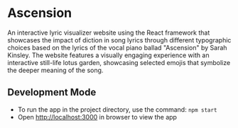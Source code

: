 # Ascension

An interactive lyric visualizer website using the React framework that showcases the impact of diction in song lyrics through different typographic choices based on the lyrics of the vocal piano ballad "Ascension" by Sarah Kinsley. The website features a visually engaging experience with an interactive still-life lotus garden, showcasing selected emojis that symbolize the deeper meaning of the song.

## Development Mode

- To run the app in the project directory, use the command: `npm start`
- Open [http://localhost:3000](http://localhost:3000) in browser to view the app

